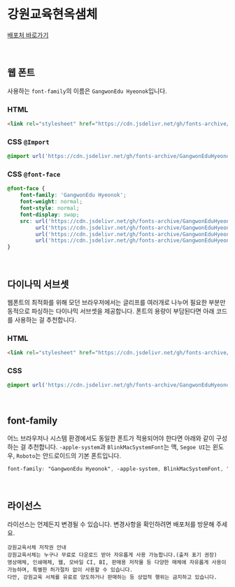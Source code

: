 # 강원교육현옥샘체

[배포처 바로가기](https://blog.naver.com/happygwedu/221897547714)

&nbsp;

## 웹 폰트

사용하는 `font-family`의 이름은 `GangwonEdu Hyeonok`입니다.

### HTML

```html
<link rel="stylesheet" href="https://cdn.jsdelivr.net/gh/fonts-archive/GangwonEduHyeonok/GangwonEduHyeonok.css" type="text/css"/>
```

### CSS `@Import`

```css
@import url('https://cdn.jsdelivr.net/gh/fonts-archive/GangwonEduHyeonok/GangwonEduHyeonok.css');
```

### CSS `@font-face`

```css
@font-face {
    font-family: 'GangwonEdu Hyeonok';
    font-weight: normal;
    font-style: normal;
    font-display: swap;
    src: url('https://cdn.jsdelivr.net/gh/fonts-archive/GangwonEduHyeonok/GangwonEduHyeonok.woff2') format('woff2'),
         url('https://cdn.jsdelivr.net/gh/fonts-archive/GangwonEduHyeonok/GangwonEduHyeonok.woff') format('woff'),
         url('https://cdn.jsdelivr.net/gh/fonts-archive/GangwonEduHyeonok/GangwonEduHyeonok.otf') format('opentype'),
         url('https://cdn.jsdelivr.net/gh/fonts-archive/GangwonEduHyeonok/GangwonEduHyeonok.ttf') format('truetype');
}
```

&nbsp;

## 다이나믹 서브셋

웹폰트의 최적화를 위해 모던 브라우저에서는 글리프를 여러개로 나누어 필요한 부분만 동적으로 파싱하는 다이나믹 서브셋을 제공합니다. 폰트의 용량이 부담된다면 아래 코드를 사용하는 걸 추천합니다.

### HTML

```html
<link rel="stylesheet" href="https://cdn.jsdelivr.net/gh/fonts-archive/GangwonEduHyeonok/subsets/GangwonEduHyeonok-dynamic-subset.css" type="text/css"/>
```

### CSS

```css
@import url('https://cdn.jsdelivr.net/gh/fonts-archive/GangwonEduHyeonok/subsets/GangwonEduHyeonok-dynamic-subset.css');
```

&nbsp;

## font-family

어느 브라우저나 시스템 환경에서도 동일한 폰트가 적용되어야 한다면 아래와 같이 구성하는 걸 추천합니다. `-apple-system`과 `BlinkMacSystemFont`는 맥, `Segoe UI`는 윈도우, `Roboto`는 안드로이드의 기본 폰트입니다.


```css
font-family: "GangwonEdu Hyeonok", -apple-system, BlinkMacSystemFont, "Segoe UI", Roboto, Oxygen, Ubuntu, Cantarell, "Open Sans", "Helvetica Neue", sans-serif;
```

&nbsp;

## 라이선스

라이선스는 언제든지 변경될 수 있습니다. 변경사항을 확인하려면 배포처를 방문해 주세요.

```
강원교육서체 저작권 안내 
강원교육서체는 누구나 무료로 다운로드 받아 자유롭게 사용 가능합니다.(출처 표기 권장) 
영상매체, 인쇄매체, 웹, 모바일 CI, BI, 판매용 저작물 등 다양한 매체에 자유롭게 사용이 가능하며, 특별한 허가절차 없이 사용할 수 있습니다. 
다만, 강원교육 서체를 유료로 양도하거나 판매하는 등 상업적 행위는 금지하고 있습니다.
```
